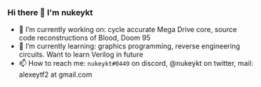 ### Hi there 👋 I'm nukeykt

- 🔭 I’m currently working on: cycle accurate Mega Drive core, source code reconstructions of Blood, Doom 95
- 🌱 I’m currently learning: graphics programming, reverse engineering circuits. Want to learn Verilog in future
- 📫 How to reach me: `nukeykt#0449` on discord, @nukeykt on twitter, mail: alexeytf2 at gmail.com

<!--
**nukeykt/nukeykt** is a ✨ _special_ ✨ repository because its `README.md` (this file) appears on your GitHub profile.

Here are some ideas to get you started:

- 🔭 I’m currently working on ...
- 🌱 I’m currently learning ...
- 👯 I’m looking to collaborate on ...
- 🤔 I’m looking for help with ...
- 💬 Ask me about ...
- 📫 How to reach me: ...
- 😄 Pronouns: ...
- ⚡ Fun fact: ...
-->
